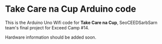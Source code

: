 # Take Care na Cup Arduino code

This is the Arduino Uno Wifi code for __Take Care na Cup__, SeoCEEDSarbSarn team's final project for Exceed Camp #14.

Hardware information should be added soon.
